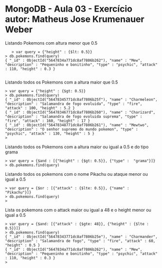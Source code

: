 # MongoDB - Aula 03 - Exercício autor: Matheus Jose Krumenauer Weber

Listando Pokemons com altura menor que 0.5

```
   > var query = {"height" : {$lt: 0.5}}
> db.pokemons.find(query)
{ "_id" : ObjectId("5647834a771dc8af7806b262"), "name" : "Mew", "description" : "Pequeninho e bonitinho", "type" : "psychic", "attack" : 110, "height" : 0.3 }


```
Listando todos os Pokemons com a altura maior que 0.5

```
> var query = {"height" : {$gt: 0.5}}
> db.pokemons.find(query)
{ "_id" : ObjectId("56478345771dc8af7806b25f"), "name" : "Charmeleon", "description" : "Salamandra de fogo evoluida", "type" : "fire", "attack" : 100, "height" : 5.2 }
{ "_id" : ObjectId("56478346771dc8af7806b260"), "name" : "Charizard", "description" : "Salamandra de fogo evoluida suprema", "type" : "fire", "attack" : 160, "height" : 17 }
{ "_id" : ObjectId("56478348771dc8af7806b261"), "name" : "Mewtwo", "description" : "O senhor supremo do mundo pokemon", "type" : "psychic", "attack" : 130, "height" : 5 }
> 

```
Listando todos os Pokemons com a altura maior ou igual a 0.5 e do tipo grama

``` 
> var query = {$and : [{"height" : {$gt: 0.5}}, {"type" :  "grama"}]}
> db.pokemons.find(query)

```    
Listando todos os pokemons com o nome Pikachu ou ataque menor ou igual a 0.5

```
> var query = {$or : [{"attack" : {$lte: 0.5}}, {"name" :  "Pikachu"}]}
> db.pokemons.find(query)
> 

```    
Lista os pokemons com o attack maior ou igual a 48 e o height menor ou igual a 0.5

```
> var query = {$and: [{"attack" : {$gte: 48}}, {"height" : {$lte : 0.5}}]}
> db.pokemons.find(query)
{ "_id" : ObjectId("56478343771dc8af7806b25e"), "name" : "Charmander", "description" : "Salamandra de fogo", "type" : "fire", "attack" : 60, "height" : 0.5 }
{ "_id" : ObjectId("5647834a771dc8af7806b262"), "name" : "Mew", "description" : "Pequeninho e bonitinho", "type" : "psychic", "attack" : 110, "height" : 0.3 }
> 
```

